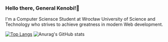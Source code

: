 ### Hello there, General Kenobi!🌌
I'm a Computer Sciensce Student at Wrocław University of Science and Technology who strives to achieve greatness in modern Web development.

[![Top Langs](https://github-readme-stats.vercel.app/api/top-langs/?username=P0rtier)](https://github.com/anuraghazra/github-readme-stats)
![Anurag's GitHub stats](https://github-readme-stats.vercel.app/api?username=P0rtier&show_icons=true)  

